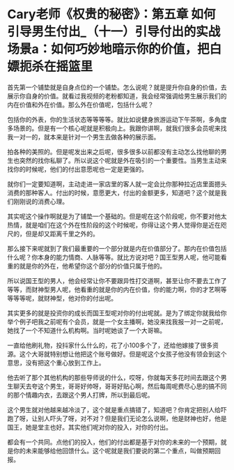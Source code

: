 # Cary老师《权贵的秘密》：第五章 如何引导男生付出_（十一）引导付出的实战场景a：如何巧妙地暗示你的价值，把白嫖扼杀在摇篮里

首先第一个铺垫就是自身点位的一个铺垫。怎么说呢？就是提升你自身的价值，去展示你自身的价值。就看过我视频的老粉都知道，我会经常强调给男生展示我们的内在价值和外在价值。那么外在价值呢，包括什么呢？

包括你的外表，你的生活状态等等等等。就比如说健身旅游运动下午茶啊，多角度多场景的。但是有一个核心呢就是积极向上。我跟你讲啊，就我们很多会员呢来找我一对一的，就本来是针对一个男生去做各种的展示面。

拍各种的美照的。但是呢发出来之后呢，很多很多以前都没有主动怎么找他聊的男生也突然的找你私聊了。所以说这个呢就是外在吸引的一个重要性。当男生主动来找你的时候呢，他们的付出意愿呢也一定是更强的。

就你们一定要知道啊，主动走进一家店里的客人就一定会比你那种拉近店里面摁头消费的那种客人。付出的时候，意愿更大，付出的金额更多，知道吧？这个就是我们刚刚说的消费心理。

其实呢这个操作啊就是为了铺垫一个基础的。但是呢在这个阶段呢，你不要对他太热情，就是咱们在这个外在性阶段的这个时候呢，你得让这个男人觉得你是近在咫尺的，但是却又距离千里之外的。

那么接下来呢就到了我们最重要的一个部分就是内在价值部分了。那内在价值包括什么呢？你本身的能力情商、人脉等等。就比方说对吧？国王型男人呢，他可能看重的就是你的外在，他希望你这个部分的价值只属于他的。

所以说国王型的男人，他会经常让你不要跟异性打交道啊，甚至让你不要去工作了等等，而财神型男人呢，他看重的就是你的内在价值，你的能力啊，你的才艺啊等等等等呢，就财神型，他对你的付出呢。

其实更多的就是投资你的成长而国王型呢对你的付出呢就。是为了绑定你就我给你举个例子吧我之前呢有个会员，就是一个女主播啊，她没来找我报一对一之前呢，她找了一个不知道什么机构啊。当时呢她谈了一个大哥嘛。

一直给他刷礼物，投抖家什么什么的，花了小100多个了，还给他嫁接了很多资源。这个大哥就特别想让他把这个账号做好。但是呢这个女孩子他没有领会到这个意思，没有把这个重心放到工作上。

他去听了那个其他机构的那些导师说的什么，哎呀，你就每天多花时间去跟这个男生聊天去夸这个男生，哥哥好帅呀，哥哥好贴心啊，然后每周呢费尽心思的搞不同的那个情趣内衣，去跟这个男人打牌，所以到最后呢。

这个男生就对他越来越冷淡了，这个就是重点搞错了，知道吧？你肯定把别人给吓跑了呀，让别人吓头了呀，对不对？但是我们无论怎么说啊，他是财神也好，他是国王，她是堂主也好。其实他们呢对你的投入，对你的付出。

都会有一个共同。点他们的投入，他们的付出都是基于对你的未来的一个预期，就是你的未来能够给他回馈什么。这个呢就是我们要说的第二个重点，叫做预期回报。

